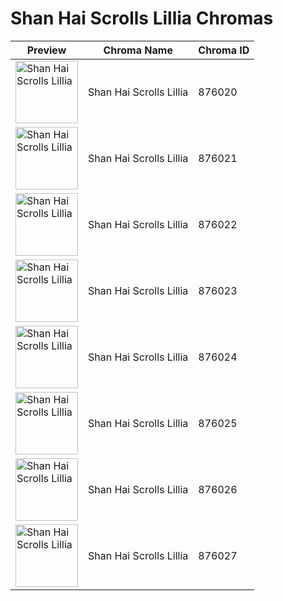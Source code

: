 # Shan Hai Scrolls Lillia Chromas

| Preview | Chroma Name | Chroma ID |
|---|---|---|
| <img src='https://raw.communitydragon.org/latest/plugins/rcp-be-lol-game-data/global/default/v1/champion-chroma-images/876/876020.png' alt='Shan Hai Scrolls Lillia' width='100'> | Shan Hai Scrolls Lillia | 876020 |
| <img src='https://raw.communitydragon.org/latest/plugins/rcp-be-lol-game-data/global/default/v1/champion-chroma-images/876/876021.png' alt='Shan Hai Scrolls Lillia' width='100'> | Shan Hai Scrolls Lillia | 876021 |
| <img src='https://raw.communitydragon.org/latest/plugins/rcp-be-lol-game-data/global/default/v1/champion-chroma-images/876/876022.png' alt='Shan Hai Scrolls Lillia' width='100'> | Shan Hai Scrolls Lillia | 876022 |
| <img src='https://raw.communitydragon.org/latest/plugins/rcp-be-lol-game-data/global/default/v1/champion-chroma-images/876/876023.png' alt='Shan Hai Scrolls Lillia' width='100'> | Shan Hai Scrolls Lillia | 876023 |
| <img src='https://raw.communitydragon.org/latest/plugins/rcp-be-lol-game-data/global/default/v1/champion-chroma-images/876/876024.png' alt='Shan Hai Scrolls Lillia' width='100'> | Shan Hai Scrolls Lillia | 876024 |
| <img src='https://raw.communitydragon.org/latest/plugins/rcp-be-lol-game-data/global/default/v1/champion-chroma-images/876/876025.png' alt='Shan Hai Scrolls Lillia' width='100'> | Shan Hai Scrolls Lillia | 876025 |
| <img src='https://raw.communitydragon.org/latest/plugins/rcp-be-lol-game-data/global/default/v1/champion-chroma-images/876/876026.png' alt='Shan Hai Scrolls Lillia' width='100'> | Shan Hai Scrolls Lillia | 876026 |
| <img src='https://raw.communitydragon.org/latest/plugins/rcp-be-lol-game-data/global/default/v1/champion-chroma-images/876/876027.png' alt='Shan Hai Scrolls Lillia' width='100'> | Shan Hai Scrolls Lillia | 876027 |
